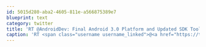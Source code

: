 ```yaml
---
id: 5015d280-aba2-4605-811e-a566875389e7
blueprint: text
category: twitter
title: 'RT @AndroidDev: Final Android 3.0 Platform and Updated SDK Tools: http://goo.gl/mKnDo'
caption: 'RT <span class="username username_linked">@<a href="https://twitter.com/AndroidDev" title="Android Developers">AndroidDev</a></span>: Final Android 3.0 Platform and Updated SDK Tools: http://goo.gl/mKnDo'
---
```

